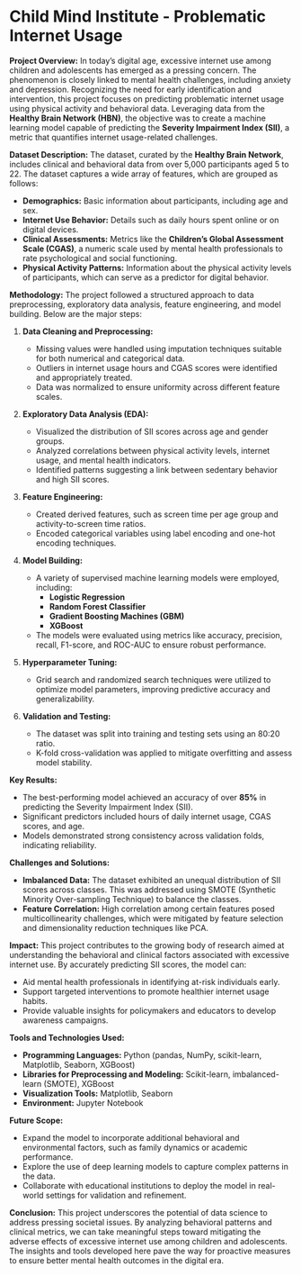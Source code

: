 # Child Mind Institute - Problematic Internet Usage

**Project Overview:**
In today’s digital age, excessive internet use among children and adolescents has emerged as a pressing concern. The phenomenon is closely linked to mental health challenges, including anxiety and depression. Recognizing the need for early identification and intervention, this project focuses on predicting problematic internet usage using physical activity and behavioral data. Leveraging data from the **Healthy Brain Network (HBN)**, the objective was to create a machine learning model capable of predicting the **Severity Impairment Index (SII)**, a metric that quantifies internet usage-related challenges.

**Dataset Description:**
The dataset, curated by the **Healthy Brain Network**, includes clinical and behavioral data from over 5,000 participants aged 5 to 22. The dataset captures a wide array of features, which are grouped as follows:

- **Demographics:** Basic information about participants, including age and sex.
- **Internet Use Behavior:** Details such as daily hours spent online or on digital devices.
- **Clinical Assessments:** Metrics like the **Children’s Global Assessment Scale (CGAS)**, a numeric scale used by mental health professionals to rate psychological and social functioning.
- **Physical Activity Patterns:** Information about the physical activity levels of participants, which can serve as a predictor for digital behavior.

**Methodology:**
The project followed a structured approach to data preprocessing, exploratory data analysis, feature engineering, and model building. Below are the major steps:

1. **Data Cleaning and Preprocessing:**
   - Missing values were handled using imputation techniques suitable for both numerical and categorical data.
   - Outliers in internet usage hours and CGAS scores were identified and appropriately treated.
   - Data was normalized to ensure uniformity across different feature scales.

2. **Exploratory Data Analysis (EDA):**
   - Visualized the distribution of SII scores across age and gender groups.
   - Analyzed correlations between physical activity levels, internet usage, and mental health indicators.
   - Identified patterns suggesting a link between sedentary behavior and high SII scores.

3. **Feature Engineering:**
   - Created derived features, such as screen time per age group and activity-to-screen time ratios.
   - Encoded categorical variables using label encoding and one-hot encoding techniques.

4. **Model Building:**
   - A variety of supervised machine learning models were employed, including:
     - **Logistic Regression**
     - **Random Forest Classifier**
     - **Gradient Boosting Machines (GBM)**
     - **XGBoost**
   - The models were evaluated using metrics like accuracy, precision, recall, F1-score, and ROC-AUC to ensure robust performance.

5. **Hyperparameter Tuning:**
   - Grid search and randomized search techniques were utilized to optimize model parameters, improving predictive accuracy and generalizability.

6. **Validation and Testing:**
   - The dataset was split into training and testing sets using an 80:20 ratio.
   - K-fold cross-validation was applied to mitigate overfitting and assess model stability.

**Key Results:**
- The best-performing model achieved an accuracy of over **85%** in predicting the Severity Impairment Index (SII).
- Significant predictors included hours of daily internet usage, CGAS scores, and age.
- Models demonstrated strong consistency across validation folds, indicating reliability.

**Challenges and Solutions:**
- **Imbalanced Data:** The dataset exhibited an unequal distribution of SII scores across classes. This was addressed using SMOTE (Synthetic Minority Over-sampling Technique) to balance the classes.
- **Feature Correlation:** High correlation among certain features posed multicollinearity challenges, which were mitigated by feature selection and dimensionality reduction techniques like PCA.

**Impact:**
This project contributes to the growing body of research aimed at understanding the behavioral and clinical factors associated with excessive internet use. By accurately predicting SII scores, the model can:

- Aid mental health professionals in identifying at-risk individuals early.
- Support targeted interventions to promote healthier internet usage habits.
- Provide valuable insights for policymakers and educators to develop awareness campaigns.

**Tools and Technologies Used:**
- **Programming Languages:** Python (pandas, NumPy, scikit-learn, Matplotlib, Seaborn, XGBoost)
- **Libraries for Preprocessing and Modeling:** Scikit-learn, imbalanced-learn (SMOTE), XGBoost
- **Visualization Tools:** Matplotlib, Seaborn
- **Environment:** Jupyter Notebook

**Future Scope:**
- Expand the model to incorporate additional behavioral and environmental factors, such as family dynamics or academic performance.
- Explore the use of deep learning models to capture complex patterns in the data.
- Collaborate with educational institutions to deploy the model in real-world settings for validation and refinement.

**Conclusion:**
This project underscores the potential of data science to address pressing societal issues. By analyzing behavioral patterns and clinical metrics, we can take meaningful steps toward mitigating the adverse effects of excessive internet use among children and adolescents. The insights and tools developed here pave the way for proactive measures to ensure better mental health outcomes in the digital era.

